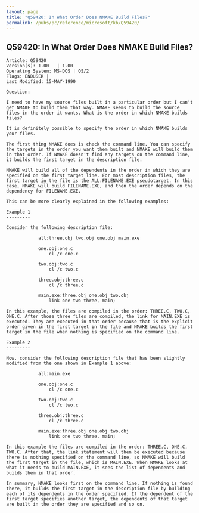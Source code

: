 ```yaml
---
layout: page
title: "Q59420: In What Order Does NMAKE Build Files?"
permalink: /pubs/pc/reference/microsoft/kb/Q59420/
---
```


## Q59420: In What Order Does NMAKE Build Files?

	Article: Q59420
	Version(s): 1.00   | 1.00
	Operating System: MS-DOS | OS/2
	Flags: ENDUSER |
	Last Modified: 15-MAY-1990
	
	Question:
	
	I need to have my source files built in a particular order but I can't
	get NMAKE to build them that way. NMAKE seems to build the source
	files in the order it wants. What is the order in which NMAKE builds
	files?
	
	It is definitely possible to specify the order in which NMAKE builds
	your files.
	
	The first thing NMAKE does is check the command line. You can specify
	the targets in the order you want them built and NMAKE will build them
	in that order. If NMAKE doesn't find any targets on the command line,
	it builds the first target in the description file.
	
	NMAKE will build all of the dependents in the order in which they are
	specified on the first target line. For most description files, the
	first target in the file is the ALL:FILENAME.EXE pseudotarget. In this
	case, NMAKE will build FILENAME.EXE, and then the order depends on the
	dependency for FILENAME.EXE.
	
	This can be more clearly explained in the following examples:
	
	Example 1
	---------
	
	Consider the following description file:
	
	            all:three.obj two.obj one.obj main.exe
	
	            one.obj:one.c
	                cl /c one.c
	
	            two.obj:two.c
	                cl /c two.c
	
	            three.obj:three.c
	                cl /c three.c
	
	            main.exe:three.obj one.obj two.obj
	                link one two three, main;
	
	In this example, the files are compiled in the order: THREE.C, TWO.C,
	ONE.C. After those three files are compiled, the link for MAIN.EXE is
	executed. They are executed in that order because that is the explicit
	order given in the first target in the file and NMAKE builds the first
	target in the file when nothing is specified on the command line.
	
	Example 2
	---------
	
	Now, consider the following description file that has been slightly
	modified from the one shown in Example 1 above:
	
	            all:main.exe
	
	            one.obj:one.c
	                cl /c one.c
	
	            two.obj:two.c
	                cl /c two.c
	
	            three.obj:three.c
	                cl /c three.c
	
	            main.exe:three.obj one.obj two.obj
	                link one two three, main;
	
	In this example the files are compiled in the order: THREE.C, ONE.C,
	TWO.C. After that, the link statement will then be executed because
	there is nothing specified on the command line, so NMAKE will build
	the first target in the file, which is MAIN.EXE. When NMAKE looks at
	what it needs to build MAIN.EXE, it sees the list of dependents and
	builds them in that order.
	
	In summary, NMAKE looks first on the command line. If nothing is found
	there, it builds the first target in the description file by building
	each of its dependents in the order specified. If the dependent of the
	first target specifies another target, the dependents of that target
	are built in the order they are specified and so on.
